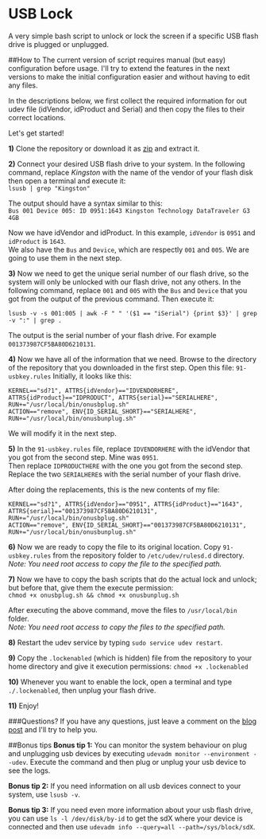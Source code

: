USB Lock
========

A very simple bash script to unlock or lock the screen if a specific USB flash drive is plugged or unplugged.

##How to
The current version of script requires manual (but easy) configuration before usage. I'll try to extend the features in the next versions to make the initial configuration easier and without having to edit any files.

In the descriptions below, we first collect the required information for out udev file (idVendor, idProduct and Serial) and then copy the files to their correct locations.

Let's get started!

__1)__ Clone the repository or download it as [zip](https://github.com/aminbandali/usb-lock/archive/master.zip) and extract it.

__2)__ Connect your desired USB flash drive to your system. In the following command, replace _Kingston_ with the name of the vendor of your flash disk then open a terminal and execute it:  
    `lsusb | grep "Kingston"`

The output should have a syntax similar to this:  
    `Bus 001 Device 005: ID 0951:1643 Kingston Technology DataTraveler G3 4GB`

Now we have idVendor and idProduct. In this example, `idVendor` is `0951` and `idProduct` is `1643`.  
We also have the `Bus` and `Device`, which are respectly `001` and `005`. We are going to use them in the next step.

__3)__ Now we need to get the unique serial number of our flash drive, so the system will only be unlocked with our flash drive, not any others.
In the following command, replace `001` and `005` with the `Bus` and `Device` that you got from the output of the previous command. Then execute it:

    lsusb -v -s 001:005 | awk -F " " '($1 == "iSerial") {print $3}' | grep -v ":" | grep .
The output is the serial number of your flash drive. For example `001373987CF5BA80D6210131`.

__4)__ Now we have all of the information that we need. Browse to the directory of the repository that you downloaded in the first step. Open this file: `91-usbkey.rules`
Initially, it looks like this:

    
    KERNEL=="sd?1", ATTRS{idVendor}=="IDVENDORHERE", ATTRS{idProduct}=="IDPRODUCT", ATTRS{serial}=="SERIALHERE", RUN+="/usr/local/bin/onusbplug.sh"  
    ACTION=="remove", ENV{ID_SERIAL_SHORT}=="SERIALHERE", RUN+="/usr/local/bin/onusbunplug.sh"
    

We will modify it in the next step.

__5)__ In the `91-usbkey.rules` file, replace `IDVENDORHERE` with the idVendor that you got from the second step. Mine was `0951`.  
Then replace `IDPRODUCTHERE` with the one you got from the second step.  
Replace the two `SERIALHERE`s with the serial number of your flash drive.

After doing the replacements, this is the new contents of my file:

    
    KERNEL=="sd?1", ATTRS{idVendor}=="0951", ATTRS{idProduct}=="1643", ATTRS{serial}=="001373987CF5BA80D6210131", RUN+="/usr/local/bin/onusbplug.sh"
    ACTION=="remove", ENV{ID_SERIAL_SHORT}=="001373987CF5BA80D6210131", RUN+="/usr/local/bin/onusbunplug.sh"
    

__6)__ Now we are ready to copy the file to its original location. Copy `91-usbkey.rules` from the repository folder to `/etc/udev/rulesd.d` directory.  
_Note: You need root access to copy the file to the specified path._

__7)__ Now we have to copy the bash scripts that do the actual lock and unlock; but before that, give them the execute permission:  
    `chmod +x onusbplug.sh && chmod +x onusbunplug.sh`

After executing the above command, move the files to `/usr/local/bin` folder.  
_Note: You need root access to copy the files to the specified path._

__8)__ Restart the udev service by typing `sudo service udev restart`.

__9)__ Copy the `.lockenabled` (which is hidden) file from the repository to your home directory and give it execution permissions:
    `chmod +x .lockenabled`

__10)__ Whenever you want to enable the lock, open a terminal and type `./.lockenabled`, then unplug your flash drive.

__11)__ Enjoy!

###Questions?
If you have any questions, just leave a comment on the [blog post](http://aminbandali.com/blog/usb-lock-version-one/) and I'll try to help you.

##Bonus tips
__Bonus tip 1:__ You can monitor the system behaviour on plug and unplugging usb devices by executing `udevadm monitor --environment --udev`. Execute the command and then plug or unplug your usb device to see the logs.

__Bonus tip 2:__ If you need information on all usb devices connect to your system, use `lsusb -v`.

__Bonus tip 3:__ If you need even more information about your usb flash drive, you can use `ls -l /dev/disk/by-id` to get the sdX where your device is connected and then use `udevadm info --query=all --path=/sys/block/sdX`.
